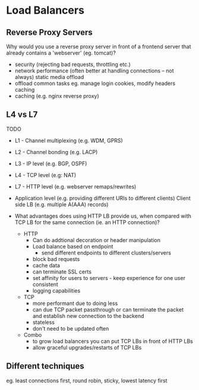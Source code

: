 # Load Balancers  

## Reverse Proxy Servers
Why would you use a reverse proxy server in front of a frontend server that already contains a 'webserver' (eg. tomcat)?
- security (rejecting bad requests, throttling etc.)  
- network performance (often better at handling connections – not always) static media offload  
- offload common tasks eg. manage login cookies, modify headers caching
- caching (e.g. nginx reverse proxy)

## L4 vs L7
TODO
- L1 - Channel multiplexing (e.g. WDM, GPRS)  
- L2 - Channel bonding (e.g. LACP)  
- L3 - IP level (e.g. BGP, OSPF)
- L4 - TCP level (e.g: NAT)  
- L7 - HTTP level (e.g. webserver remaps/rewrites)  
- Application level (e.g. providing different URIs to different clients) Client side LB (e.g. multiple A(AAA) records)

- What advantages does using HTTP LB provide us, when compared with TCP LB for the same connection (ie. an HTTP connection)?  
	- HTTP
		- Can do addtional decoration or header manipulation
		- Load balance based on endpoint
			- send different endpoints to different clusters/servers
		- block bad requests
		- cache data
		- can terminate SSL certs
		- set affinity for users to servers - keep experience for one user consistent
		- logging capabilities
	- TCP
		- more performant due to doing less
		- can due TCP packet passthrough or can terminate the packet and establish new connection to the backend
		- stateless
		- don't need to be updated often
	- Combo
		- to grow load balancers you can put TCP LBs in front of HTTP LBs
		- allow graceful upgrades/restarts of TCP LBs

## Different techniques
eg. least connections first, round robin, sticky, lowest latency first
